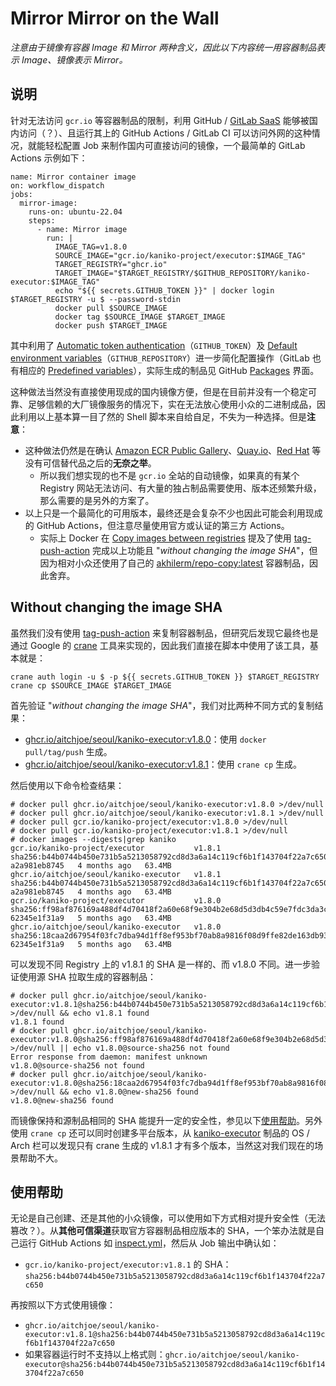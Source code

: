 # Mirror Mirror on the Wall

_注意由于镜像有容器 Image 和 Mirror 两种含义，因此以下内容统一用容器制品表示 Image、镜像表示 Mirror。_

## 说明

针对无法访问 `gcr.io` 等容器制品的限制，利用 GitHub / [GitLab SaaS](https://docs.gitlab.com/ee/subscriptions/gitlab_com/) 能够被国内访问（？）、且运行其上的 GitHub Actions / GitLab CI 可以访问外网的这种情况，就能轻松配置 Job 来制作国内可直接访问的镜像，一个最简单的 GitLab Actions 示例如下：

```
name: Mirror container image
on: workflow_dispatch
jobs:
  mirror-image:
    runs-on: ubuntu-22.04
    steps:
      - name: Mirror image
        run: |
          IMAGE_TAG=v1.8.0
          SOURCE_IMAGE="gcr.io/kaniko-project/executor:$IMAGE_TAG"
          TARGET_REGISTRY="ghcr.io"
          TARGET_IMAGE="$TARGET_REGISTRY/$GITHUB_REPOSITORY/kaniko-executor:$IMAGE_TAG"
          echo "${{ secrets.GITHUB_TOKEN }}" | docker login $TARGET_REGISTRY -u $ --password-stdin
          docker pull $SOURCE_IMAGE
          docker tag $SOURCE_IMAGE $TARGET_IMAGE
          docker push $TARGET_IMAGE
```

其中利用了 [Automatic token authentication](https://docs.github.com/en/actions/security-guides/automatic-token-authentication)（`GITHUB_TOKEN`）及 [Default environment variables](https://docs.github.com/en/actions/learn-github-actions/environment-variables#default-environment-variables)（`GITHUB_REPOSITORY`）进一步简化配置操作（GitLab 也有相应的 [Predefined variables](https://docs.gitlab.com/ee/ci/variables/predefined_variables.html)），实际生成的制品见 GitHub [Packages](https://github.com/aitchjoe?tab=packages&repo_name=seoul) 界面。

这种做法当然没有直接使用现成的国内镜像方便，但是在目前并没有一个稳定可靠、足够信赖的大厂镜像服务的情况下，实在无法放心使用小众的二进制成品，因此利用以上基本算一目了然的 Shell 脚本来自给自足，不失为一种选择。但是**注意**：

* 这种做法仍然是在确认 [Amazon ECR Public Gallery](https://gallery.ecr.aws/)、[Quay.io](https://quay.io/)、[Red Hat](https://catalog.redhat.com/software/containers/explore) 等没有可信替代品之后的**无奈之举**。
  * 所以我们想实现的也不是 `gcr.io` 全站的自动镜像，如果真的有某个 Registry 网站无法访问、有大量的独占制品需要使用、版本还频繁升级，那么需要的是另外的方案了。
* 以上只是一个最简化的可用版本，最终还是会复杂不少也因此可能会利用现成的 GitHub Actions，但注意尽量使用官方或认证的第三方 Actions。
  * 实际上 Docker 在 [Copy images between registries](https://github.com/docker/build-push-action/blob/master/docs/advanced/copy-between-registries.md) 提及了使用 [tag-push-action](https://github.com/akhilerm/tag-push-action) 完成以上功能且 "_without changing the image SHA_"，但因为相对小众还使用了自己的 [akhilerm/repo-copy:latest](https://github.com/akhilerm/tag-push-action/blob/v2.0.0/src/main.ts#L32) 容器制品，因此舍弃。

## Without changing the image SHA

虽然我们没有使用 [tag-push-action](https://github.com/akhilerm/tag-push-action) 来复制容器制品，但研究后发现它最终也是通过 Google 的 [crane](https://github.com/google/go-containerregistry/tree/main/cmd/crane) 工具来实现的，因此我们直接在脚本中使用了该工具，基本就是：

```
crane auth login -u $ -p ${{ secrets.GITHUB_TOKEN }} $TARGET_REGISTRY
crane cp $SOURCE_IMAGE $TARGET_IMAGE
```

首先验证 "_without changing the image SHA_"，我们对比两种不同方式的复制结果：

* [ghcr.io/aitchjoe/seoul/kaniko-executor:v1.8.0](https://github.com/aitchjoe/seoul/pkgs/container/seoul%2Fkaniko-executor/39249057?tag=v1.8.0)：使用 `docker pull/tag/push` 生成。
* [ghcr.io/aitchjoe/seoul/kaniko-executor:v1.8.1](https://github.com/aitchjoe/seoul/pkgs/container/seoul%2Fkaniko-executor/39249752?tag=v1.8.1)：使用 `crane cp` 生成。

然后使用以下命令检查结果：

```
# docker pull ghcr.io/aitchjoe/seoul/kaniko-executor:v1.8.0 >/dev/null
# docker pull ghcr.io/aitchjoe/seoul/kaniko-executor:v1.8.1 >/dev/null
# docker pull gcr.io/kaniko-project/executor:v1.8.0 >/dev/null
# docker pull gcr.io/kaniko-project/executor:v1.8.1 >/dev/null
# docker images --digests|grep kaniko
gcr.io/kaniko-project/executor           v1.8.1      sha256:b44b0744b450e731b5a5213058792cd8d3a6a14c119cf6b1f143704f22a7c650   a2a981eb8745   4 months ago   63.4MB
ghcr.io/aitchjoe/seoul/kaniko-executor   v1.8.1      sha256:b44b0744b450e731b5a5213058792cd8d3a6a14c119cf6b1f143704f22a7c650   a2a981eb8745   4 months ago   63.4MB
gcr.io/kaniko-project/executor           v1.8.0      sha256:ff98af876169a488df4d70418f2a60e68f9e304b2e68d5d3db4c59e7fdc3da3c   62345e1f31a9   5 months ago   63.4MB
ghcr.io/aitchjoe/seoul/kaniko-executor   v1.8.0      sha256:18caa2d67954f03fc7dba94d1ff8ef953bf70ab8a9816f08d9ffe82de163db93   62345e1f31a9   5 months ago   63.4MB
```

可以发现不同 Registry 上的 v1.8.1 的 SHA 是一样的、而 v1.8.0 不同。进一步验证使用源 SHA 拉取生成的容器制品：

```
# docker pull ghcr.io/aitchjoe/seoul/kaniko-executor:v1.8.1@sha256:b44b0744b450e731b5a5213058792cd8d3a6a14c119cf6b1f143704f22a7c650 >/dev/null && echo v1.8.1 found
v1.8.1 found
# docker pull ghcr.io/aitchjoe/seoul/kaniko-executor:v1.8.0@sha256:ff98af876169a488df4d70418f2a60e68f9e304b2e68d5d3db4c59e7fdc3da3c >/dev/null || echo v1.8.0@source-sha256 not found
Error response from daemon: manifest unknown
v1.8.0@source-sha256 not found
# docker pull ghcr.io/aitchjoe/seoul/kaniko-executor:v1.8.0@sha256:18caa2d67954f03fc7dba94d1ff8ef953bf70ab8a9816f08d9ffe82de163db93 >/dev/null && echo v1.8.0@new-sha256 found
v1.8.0@new-sha256 found
```

而镜像保持和源制品相同的 SHA 能提升一定的安全性，参见以下[使用帮助](#使用帮助)。另外使用 `crane cp` 还可以同时创建多平台版本，从 [kaniko-executor](https://github.com/aitchjoe/seoul/pkgs/container/seoul%2Fkaniko-executor) 制品的 OS / Arch  栏可以发现只有 crane 生成的 v1.8.1 才有多个版本，当然这对我们现在的场景帮助不大。

## 使用帮助

无论是自己创建、还是其他的小众镜像，可以使用如下方式相对提升安全性（无法篡改？）。从**其他可信渠道**获取官方容器制品相应版本的 SHA，一个笨办法就是自己运行 GitHub Actions 如 [inspect.yml](.github/workflows/inspect.yml)，然后从 Job 输出中确认如：

* `gcr.io/kaniko-project/executor:v1.8.1` 的 SHA：`sha256:b44b0744b450e731b5a5213058792cd8d3a6a14c119cf6b1f143704f22a7c650`

再按照以下方式使用镜像：

* `ghcr.io/aitchjoe/seoul/kaniko-executor:v1.8.1@sha256:b44b0744b450e731b5a5213058792cd8d3a6a14c119cf6b1f143704f22a7c650`
* 如果容器运行时不支持以上格式则：`ghcr.io/aitchjoe/seoul/kaniko-executor@sha256:b44b0744b450e731b5a5213058792cd8d3a6a14c119cf6b1f143704f22a7c650`
